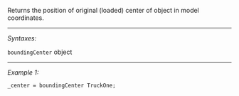 Returns the position of original (loaded) center of object in model coordinates.


---
*Syntaxes:*

`boundingCenter` object

---
*Example 1:*

```sqf
_center = boundingCenter TruckOne;
```